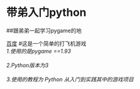 # 带弟入门python
##跟弟弟一起学习pygame的地

[百度]
#这是一个简单的打飞机游戏
<br>*1.使用的是pygame ==1.93*</br>
<br>*2.Python版本为3*</br>
<br>*3.使用的教程为 Python 从入门到实践其中的游戏项目*</br>

[百度]:http://www.baidu.com

